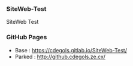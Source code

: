 ### SiteWeb-Test
SiteWeb Test

### GitHub Pages
- Base : https://cdegols.gitlab.io/SiteWeb-Test/
- Parked : http://github.cdegols.ze.cx/
